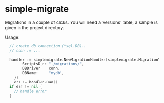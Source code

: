 # simple-migrate

Migrations in a couple of clicks.
You will need a 'versions' table, a sample is given in the project directory.

Usage:

```go
  // create db connection (*sql.DB)..
  // conn := ...

  handler := simplemigrate.NewMigrationHandler(simplemigrate.MigrationTask{
		ScriptsDir: "./migrations/",
		DBDriver:   conn,
		DBName:     "mydb",
	})
	err := handler.Run()
  if err != nil {
    // handle error
  }
```
